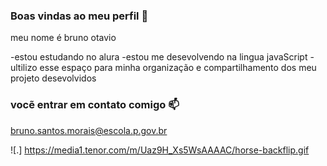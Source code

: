 ### Boas vindas ao meu perfil 💙

meu nome é bruno otavio 

-estou estudando no alura 
-estou me desevolvendo na lingua javaScript
-ultilizo esse espaço para minha organização e compartilhamento dos meu projeto desevolvidos

### vocẽ entrar em contato  comigo 📫

bruno.santos.morais@escola.p.gov.br



![.]
https://media1.tenor.com/m/Uaz9H_Xs5WsAAAAC/horse-backflip.gif
